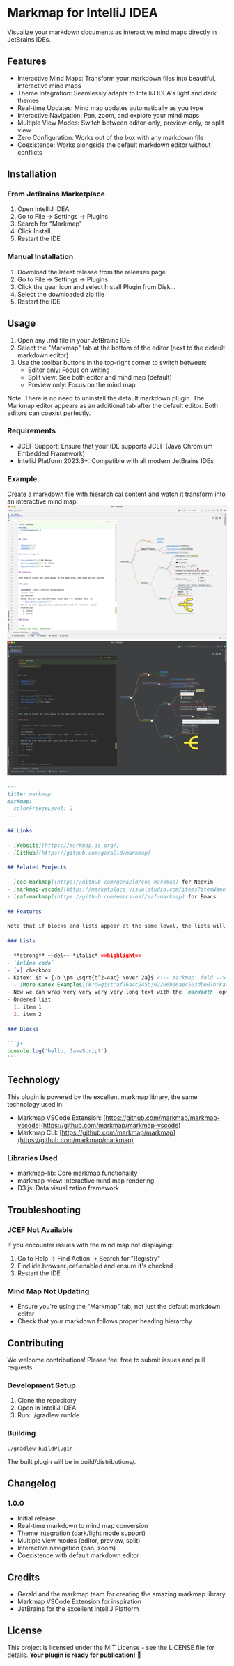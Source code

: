 # Markmap for IntelliJ IDEA
Visualize your markdown documents as interactive mind maps directly in JetBrains IDEs.
## Features
- Interactive Mind Maps: Transform your markdown files into beautiful, interactive mind maps
- Theme Integration: Seamlessly adapts to IntelliJ IDEA's light and dark themes
- Real-time Updates: Mind map updates automatically as you type
- Interactive Navigation: Pan, zoom, and explore your mind maps
- Multiple View Modes: Switch between editor-only, preview-only, or split view
- Zero Configuration: Works out of the box with any markdown file
- Coexistence: Works alongside the default markdown editor without conflicts

## Installation
### From JetBrains Marketplace
1. Open IntelliJ IDEA
2. Go to File → Settings → Plugins
3. Search for "Markmap"
4. Click Install
5. Restart the IDE

### Manual Installation
1. Download the latest release from the releases page
2. Go to File → Settings → Plugins
3. Click the gear icon and select Install Plugin from Disk...
4. Select the downloaded zip file
5. Restart the IDE

## Usage
1. Open any .md file in your JetBrains IDE
2. Select the "Markmap" tab at the bottom of the editor (next to the default markdown editor)
3. Use the toolbar buttons in the top-right corner to switch between:
    - Editor only: Focus on writing
    - Split view: See both editor and mind map (default)
    - Preview only: Focus on the mind map

Note: There is no need to uninstall the default markdown plugin. The Markmap editor appears as an additional tab after the default editor. Both editors can coexist perfectly.
### Requirements
- JCEF Support: Ensure that your IDE supports JCEF (Java Chromium Embedded Framework)
- IntelliJ Platform 2023.3+: Compatible with all modern JetBrains IDEs

### Example
Create a markdown file with hierarchical content and watch it transform into an interactive mind map:
![light.png](light.png)
![dark.png](dark.png)
~~~markdown
---
title: markmap
markmap:
  colorFreezeLevel: 2
---

## Links

- [Website](https://markmap.js.org/)
- [GitHub](https://github.com/gera2ld/markmap)

## Related Projects

- [coc-markmap](https://github.com/gera2ld/coc-markmap) for Neovim
- [markmap-vscode](https://marketplace.visualstudio.com/items?itemName=gera2ld.markmap-vscode) for VSCode
- [eaf-markmap](https://github.com/emacs-eaf/eaf-markmap) for Emacs

## Features

Note that if blocks and lists appear at the same level, the lists will be ignored.

### Lists

- **strong** ~~del~~ *italic* ==highlight==
- `inline code`
- [x] checkbox
- Katex: $x = {-b \pm \sqrt{b^2-4ac} \over 2a}$ <!-- markmap: fold -->
  - [More Katex Examples](#?d=gist:af76a4c245b302206b16aec503dbe07b:katex.md)
- Now we can wrap very very very very long text with the `maxWidth` option
- Ordered list
  1. item 1
  2. item 2

### Blocks

```js
console.log('hello, JavaScript')
```
~~~

## Technology
This plugin is powered by the excellent markmap library, the same technology used in:
- Markmap VSCode Extension: [https://github.com/markmap/markmap-vscode](https://github.com/markmap/markmap-vscode)
- Markmap CLI: [https://github.com/markmap/markmap](https://github.com/markmap/markmap)

### Libraries Used
- markmap-lib: Core markmap functionality
- markmap-view: Interactive mind map rendering
- D3.js: Data visualization framework

## Troubleshooting
### JCEF Not Available
If you encounter issues with the mind map not displaying:
1. Go to Help → Find Action → Search for "Registry"
2. Find ide.browser.jcef.enabled and ensure it's checked
3. Restart the IDE

### Mind Map Not Updating
- Ensure you're using the "Markmap" tab, not just the default markdown editor
- Check that your markdown follows proper heading hierarchy

## Contributing
We welcome contributions! Please feel free to submit issues and pull requests.
### Development Setup
1. Clone the repository
2. Open in IntelliJ IDEA
3. Run: ./gradlew runIde

### Building
```shell
./gradlew buildPlugin
```
The built plugin will be in build/distributions/.
## Changelog
### 1.0.0
- Initial release
- Real-time markdown to mind map conversion
- Theme integration (dark/light mode support)
- Multiple view modes (editor, preview, split)
- Interactive navigation (pan, zoom)
- Coexistence with default markdown editor

## Credits
- Gerald and the markmap team for creating the amazing markmap library
- Markmap VSCode Extension for inspiration
- JetBrains for the excellent IntelliJ Platform

## License
This project is licensed under the MIT License - see the LICENSE file for details.
**Your plugin is ready for publication!** 🚀

